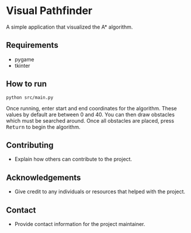 # Visual Pathfinder
A simple application that visualized the A* algorithm.

## Requirements
- pygame
- tkinter

## How to run
```
python src/main.py
```
Once running, enter start and end coordinates for the algorithm. These values by default are between 0 and 40. You can then draw obstacles which must be searched around. Once all obstacles are placed, press <kbd>Return</kbd> to begin the algorithm.


## Contributing
- Explain how others can contribute to the project.

## Acknowledgements
- Give credit to any individuals or resources that helped with the project.

## Contact
- Provide contact information for the project maintainer.
